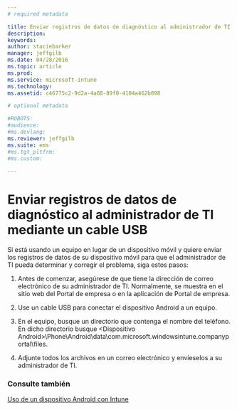 ```yaml
---
# required metadata

title: Enviar registros de datos de diagnóstico al administrador de TI mediante un cable USB | Microsoft Intune
description:
keywords:
author: staciebarker
manager: jeffgilb
ms.date: 04/28/2016
ms.topic: article
ms.prod:
ms.service: microsoft-intune
ms.technology:
ms.assetid: c46775c2-9d2a-4a88-89f0-4104a462b898

# optional metadata

#ROBOTS:
#audience:
#ms.devlang:
ms.reviewer: jeffgilb
ms.suite: ems
#ms.tgt_pltfrm:
#ms.custom:

---
```



# Enviar registros de datos de diagnóstico al administrador de TI mediante un cable USB

Si está usando un equipo en lugar de un dispositivo móvil y quiere enviar los registros de datos de su dispositivo móvil para que el administrador de TI pueda determinar y corregir el problema, siga estos pasos:

1.  Antes de comenzar, asegúrese de que tiene la dirección de correo electrónico de su administrador de TI. Normalmente, se muestra en el sitio web del Portal de empresa o en la aplicación de Portal de empresa.

2.  Use un cable USB para conectar el dispositivo Android a un equipo.

3.  En el equipo, busque un directorio que contenga el nombre del teléfono. En dicho directorio busque &lt;Dispositivo Android&gt;\Phone\Android\data\com.microsoft.windowsintune.companyportal\files\.

4.  Adjunte todos los archivos en un correo electrónico y envíeselos a su administrador de TI.

### Consulte también
[Uso de un dispositivo Android con Intune](using-your-android-device-with-intune.md)

<!--HONumber=May16_HO1-->


